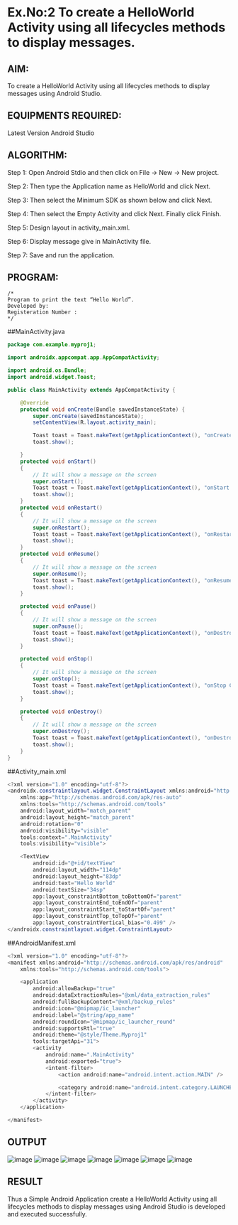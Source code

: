 # Ex.No:2 To create a HelloWorld Activity using all lifecycles methods to display messages.


## AIM:

To create a HelloWorld Activity using all lifecycles methods to display messages using Android Studio.

## EQUIPMENTS REQUIRED:

Latest Version Android Studio

## ALGORITHM:

Step 1: Open Android Stdio and then click on File -> New -> New project.

Step 2: Then type the Application name as HelloWorld and click Next. 

Step 3: Then select the Minimum SDK as shown below and click Next.

Step 4: Then select the Empty Activity and click Next. Finally click Finish.

Step 5: Design layout in activity_main.xml.

Step 6: Display message give in MainActivity file.

Step 7: Save and run the application.

## PROGRAM:
```
/*
Program to print the text “Hello World”.
Developed by:
Registeration Number :
*/
```
##MainActivity.java
```Java
package com.example.myproj1;

import androidx.appcompat.app.AppCompatActivity;

import android.os.Bundle;
import android.widget.Toast;

public class MainActivity extends AppCompatActivity {

    @Override
    protected void onCreate(Bundle savedInstanceState) {
        super.onCreate(savedInstanceState);
        setContentView(R.layout.activity_main);

        Toast toast = Toast.makeText(getApplicationContext(), "onCreate Called", Toast.LENGTH_LONG);
        toast.show();

    }
    protected void onStart()
    {
        // It will show a message on the screen
        super.onStart();
        Toast toast = Toast.makeText(getApplicationContext(), "onStart Called", Toast.LENGTH_LONG);
        toast.show();
    }
    protected void onRestart()
    {
        // It will show a message on the screen
        super.onRestart();
        Toast toast = Toast.makeText(getApplicationContext(), "onRestart Called", Toast.LENGTH_LONG);
        toast.show();
    }
    protected void onResume()
    {
        // It will show a message on the screen
        super.onResume();
        Toast toast = Toast.makeText(getApplicationContext(), "onResume Called", Toast.LENGTH_LONG);
        toast.show();
    }

    protected void onPause()
    {
        // It will show a message on the screen
        super.onPause();
        Toast toast = Toast.makeText(getApplicationContext(), "onDestroy Called", Toast.LENGTH_LONG);
        toast.show();
    }

    protected void onStop()
    {
        // It will show a message on the screen
        super.onStop();
        Toast toast = Toast.makeText(getApplicationContext(), "onStop Called", Toast.LENGTH_LONG);
        toast.show();
    }

    protected void onDestroy()
    {
        // It will show a message on the screen
        super.onDestroy();
        Toast toast = Toast.makeText(getApplicationContext(), "onDestroy Called", Toast.LENGTH_LONG);
        toast.show();
    }
}
```
##Activity_main.xml
```Java
<?xml version="1.0" encoding="utf-8"?>
<androidx.constraintlayout.widget.ConstraintLayout xmlns:android="http://schemas.android.com/apk/res/android"
    xmlns:app="http://schemas.android.com/apk/res-auto"
    xmlns:tools="http://schemas.android.com/tools"
    android:layout_width="match_parent"
    android:layout_height="match_parent"
    android:rotation="0"
    android:visibility="visible"
    tools:context=".MainActivity"
    tools:visibility="visible">

    <TextView
        android:id="@+id/textView"
        android:layout_width="114dp"
        android:layout_height="83dp"
        android:text="Hello World"
        android:textSize="34sp"
        app:layout_constraintBottom_toBottomOf="parent"
        app:layout_constraintEnd_toEndOf="parent"
        app:layout_constraintStart_toStartOf="parent"
        app:layout_constraintTop_toTopOf="parent"
        app:layout_constraintVertical_bias="0.499" />
</androidx.constraintlayout.widget.ConstraintLayout>
```
##AndroidManifest.xml
```Java
<?xml version="1.0" encoding="utf-8"?>
<manifest xmlns:android="http://schemas.android.com/apk/res/android"
    xmlns:tools="http://schemas.android.com/tools">

    <application
        android:allowBackup="true"
        android:dataExtractionRules="@xml/data_extraction_rules"
        android:fullBackupContent="@xml/backup_rules"
        android:icon="@mipmap/ic_launcher"
        android:label="@string/app_name"
        android:roundIcon="@mipmap/ic_launcher_round"
        android:supportsRtl="true"
        android:theme="@style/Theme.Myproj1"
        tools:targetApi="31">
        <activity
            android:name=".MainActivity"
            android:exported="true">
            <intent-filter>
                <action android:name="android.intent.action.MAIN" />

                <category android:name="android.intent.category.LAUNCHER" />
            </intent-filter>
        </activity>
    </application>

</manifest>
```

## OUTPUT
![image](https://github.com/AtchayaSundaramoorthy/lifecyclemethods/assets/119393516/3e491367-9715-4213-b894-f4a01107837d)
![image](https://github.com/AtchayaSundaramoorthy/lifecyclemethods/assets/119393516/8252470d-574c-4060-94df-4717065d5952)
![image](https://github.com/AtchayaSundaramoorthy/lifecyclemethods/assets/119393516/d6c6591c-b329-48e6-9b79-476da2e7405f)
![image](https://github.com/AtchayaSundaramoorthy/lifecyclemethods/assets/119393516/77d5299f-ebb5-4dda-b9f0-92d5caf0b289)
![image](https://github.com/AtchayaSundaramoorthy/lifecyclemethods/assets/119393516/fac44a03-2911-4477-8757-6516dec64afe)
![image](https://github.com/AtchayaSundaramoorthy/lifecyclemethods/assets/119393516/c16f2c1b-e78a-4875-b962-cfe51efd03c7)
![image](https://github.com/AtchayaSundaramoorthy/lifecyclemethods/assets/119393516/eadbfd7d-9687-4011-95ee-cceda132efd6)


## RESULT
Thus a Simple Android Application create a HelloWorld Activity using all lifecycles methods to display messages using Android Studio is developed and executed successfully.
